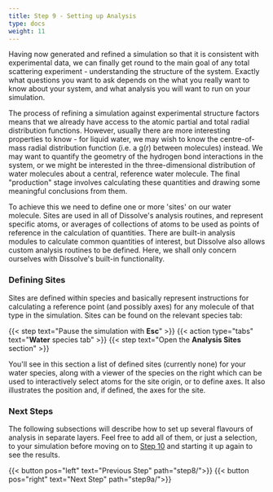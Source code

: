 ```yaml
---
title: Step 9 - Setting up Analysis
type: docs
weight: 11
---
```



Having now generated and refined a simulation so that it is consistent with experimental data, we can finally get round to the main goal of any total scattering experiment - understanding the structure of the system. Exactly what questions you want to ask depends on the what you really want to know about your system, and what analysis you will want to run on your simulation.

The process of refining a simulation against experimental structure factors means that we already have access to the atomic partial and total radial distribution functions. However, usually there are more interesting properties to know - for liquid water, we may wish to know the centre-of-mass radial distribution function (i.e. a g(r) between molecules) instead. We may want to quantify the geometry of the hydrogen bond interactions in the system, or we might be interested in the three-dimensional distribution of water molecules about a central, reference water molecule. The final "production" stage involves calculating these quantities and drawing some meaningful conclusions from them.

To achieve this we need to define one or more 'sites' on our water molecule. Sites are used in all of Dissolve's analysis routines, and represent specific atoms, or averages of collections of atoms to be used as points of reference in the calculation of quantities. There are built-in analysis modules to calculate common quantities of interest, but Dissolve also allows custom analysis routines to be defined. Here, we shall only concern ourselves with Dissolve's built-in functionality.

### Defining Sites

Sites are defined within species and basically represent instructions for calculating a reference point (and possibly axes) for any molecule of that type in the simulation. Sites can be found on the relevant species tab:

{{< step text="Pause the simulation with **Esc**" >}}
{{< action type="tabs" text="**Water** species tab" >}}
{{< step text="Open the **Analysis Sites** section" >}}

You'll see in this section a list of defined sites (currently none) for your water species, along with a viewer of the species on the right which can be used to interactively select atoms for the site origin, or to define axes. It also illustrates the position and, if defined, the axes for the site.

### Next Steps

The following subsections will describe how to set up several flavours of analysis in separate layers. Feel free to add all of them, or just a selection, to your simulation before moving on to [Step 10](../step10/) and starting it up again to see the results.

{{< button pos="left" text="Previous Step" path="step8/">}}
{{< button pos="right" text="Next Step" path="step9a/">}}
